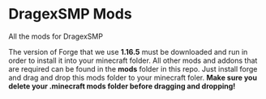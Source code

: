 # DragexSMP Mods
All the mods for DragexSMP

The version of Forge that we use **1.16.5** must be downloaded and run in order to install it into your minecraft folder. All other mods and addons that are required can be found in the **mods** folder in this repo. Just install forge and drag and drop this mods folder to your minecraft foler. **Make sure you delete your .minecraft mods folder before dragging and dropping!**
